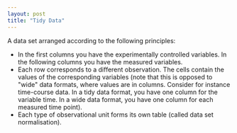 ```yaml
---
layout: post
title: "Tidy Data"
---
```


A data set arranged according to the following principles:

*  In the first columns you have the experimentally controlled variables. In the following columns you have the measured variables.
*  Each row corresponds to a different observation. The cells contain the values of the corresponding variables (note that this is opposed to "wide" data formats, where values are in columns. Consider for instance time-course data. In a tidy data format, you have one column for the variable time. In a wide data format, you have one column for each measured time point).
*  Each type of observational unit forms its own table (called data set normalisation).
